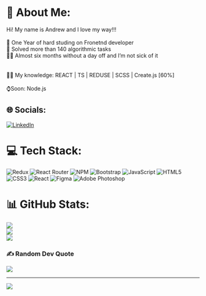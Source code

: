 # 💫 About Me:
Hi! My name is Andrew and I love my way!!!<br><br>🥇 One Year of hard studing on Fronetnd developer<br>🎉 Solved more than 140 algorithmic tasks<br>🦹‍♂️  Almost six months without a day off and I’m not sick of it<br><br><br>👨‍🎓 My knowledge: REACT | TS | REDUSE | SCSS | Create.js [60%]<br><br>⌚️Soon: Node.js


## 🌐 Socials:
[![LinkedIn](https://img.shields.io/badge/LinkedIn-%230077B5.svg?logo=linkedin&logoColor=white)](https://linkedin.com/in/https://www.linkedin.com/in/andrii-stiebalov-aa786b235) 

# 💻 Tech Stack:
![Redux](https://img.shields.io/badge/redux-%23593d88.svg?style=for-the-badge&logo=redux&logoColor=white) ![React Router](https://img.shields.io/badge/React_Router-CA4245?style=for-the-badge&logo=react-router&logoColor=white) ![NPM](https://img.shields.io/badge/NPM-%23000000.svg?style=for-the-badge&logo=npm&logoColor=white) ![Bootstrap](https://img.shields.io/badge/bootstrap-%23563D7C.svg?style=for-the-badge&logo=bootstrap&logoColor=white) ![JavaScript](https://img.shields.io/badge/javascript-%23323330.svg?style=for-the-badge&logo=javascript&logoColor=%23F7DF1E) ![HTML5](https://img.shields.io/badge/html5-%23E34F26.svg?style=for-the-badge&logo=html5&logoColor=white) ![CSS3](https://img.shields.io/badge/css3-%231572B6.svg?style=for-the-badge&logo=css3&logoColor=white) ![React](https://img.shields.io/badge/react-%2320232a.svg?style=for-the-badge&logo=react&logoColor=%2361DAFB) 	![Figma](https://img.shields.io/badge/figma-%23F24E1E.svg?style=for-the-badge&logo=figma&logoColor=white) ![Adobe Photoshop](https://img.shields.io/badge/adobephotoshop-%2331A8FF.svg?style=for-the-badge&logo=adobephotoshop&logoColor=white)
# 📊 GitHub Stats:
![](https://github-readme-stats.vercel.app/api?username=Andrii-Stiebalov&theme=react&hide_border=false&include_all_commits=true&count_private=true)<br/>
![](https://github-readme-streak-stats.herokuapp.com/?user=Andrii-Stiebalov&theme=react&hide_border=false)<br/>
![](https://github-readme-stats.vercel.app/api/top-langs/?username=Andrii-Stiebalov&theme=react&hide_border=false&include_all_commits=true&count_private=true&layout=compact)

### ✍️ Random Dev Quote
![](https://quotes-github-readme.vercel.app/api?type=horizontal&theme=radical)

---
[![](https://visitcount.itsvg.in/api?id=Andrii-Stiebalov&icon=0&color=0)](https://visitcount.itsvg.in)
